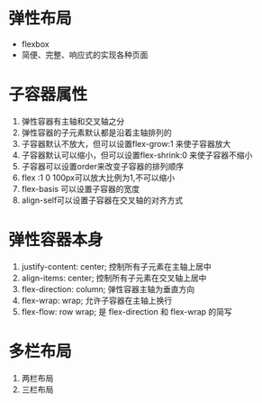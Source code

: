 # 弹性布局
- flexbox
- 简便、完整、响应式的实现各种页面
# 子容器属性
1. 弹性容器有主轴和交叉轴之分
2. 弹性容器的子元素默认都是沿着主轴排列的
3. 子容器默认不放大，但可以设置flex-grow:1 来使子容器放大
4. 子容器默认可以缩小，但可以设置flex-shrink:0 来使子容器不缩小
6. 子容器可以设置order来改变子容器的排列顺序
7. flex :1 0  100px可以放大比例为1,不可以缩小
8. flex-basis 可以设置子容器的宽度
9. align-self可以设置子容器在交叉轴的对齐方式


# 弹性容器本身
1. justify-content: center;  控制所有子元素在主轴上居中
2. align-items: center;  控制所有子元素在交叉轴上居中
3. flex-direction: column;  弹性容器主轴为垂直方向
4. flex-wrap: wrap; 允许子容器在主轴上换行
5. flex-flow: row wrap; 是 flex-direction 和 flex-wrap 的简写

# 多栏布局
1. 两栏布局
2. 三栏布局